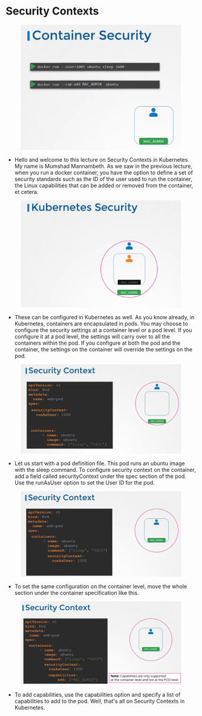 # Security Contexts

<figure><img src="../.gitbook/assets/image (1) (1).png" alt=""><figcaption></figcaption></figure>

* Hello and welcome to this lecture on Security Contexts in Kubernetes. My name is Mumshad Mannambeth. As we saw in the previous lecture, when you run a docker container, you have the option to define a set of security standards such as the ID of the user used to run the container, the Linux capabilities that can be added or removed from the container, et cetera.

<figure><img src="../.gitbook/assets/image (2).png" alt=""><figcaption></figcaption></figure>

* These can be configured in Kubernetes as well. As you know already, in Kubernetes, containers are encapsulated in pods. You may choose to configure the security settings at a container level or a pod level. If you configure it at a pod level, the settings will carry over to all the containers within the pod. If you configure at both the pod and the container, the settings on the container will override the settings on the pod.

<figure><img src="../.gitbook/assets/image (3).png" alt=""><figcaption></figcaption></figure>

* Let us start with a pod definition file. This pod runs an ubuntu image with the sleep command. To configure security context on the container, add a field called securityContext under the spec section of the pod. Use the runAsUser option to set the User ID for the pod.

<figure><img src="../.gitbook/assets/image (4).png" alt=""><figcaption></figcaption></figure>

* To set the same configuration on the container level, move the whole section under the container specification like this.

<figure><img src="../.gitbook/assets/image (5).png" alt=""><figcaption></figcaption></figure>

* To add capabilities, use the capabilities option and specify a list of capabilities to add to the pod. Well, that's all on Security Contexts in Kubernetes.
